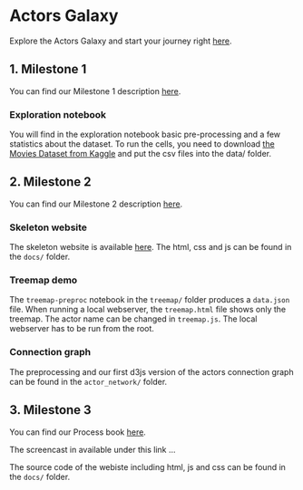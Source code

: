 # Actors Galaxy

Explore the Actors Galaxy and start your journey right [here](https://com-480-data-visualization.github.io/datavis-project-2022-datartists/).

## 1. Milestone 1

You can find our Milestone 1 description [here](DatArtists_Milestone1.pdf).

### Exploration notebook

You will find in the exploration notebook basic pre-processing and a few statistics about the dataset. To run the cells, you need to download [the Movies Dataset from Kaggle](https://www.kaggle.com/datasets/rounakbanik/the-movies-dataset) and put the csv files into the data/ folder.

## 2. Milestone 2

You can find our Milestone 2 description [here](DatArtists_Milestone2.pdf).

### Skeleton website

The skeleton website is available [here](https://com-480-data-visualization.github.io/datavis-project-2022-datartists/).
The html, css and js can be found in the `docs/` folder.

### Treemap demo

The `treemap-preproc` notebook in the `treemap/` folder produces a `data.json` file. When running a local webserver, the `treemap.html` file shows only the treemap. The actor name can be changed in `treemap.js`. The local webserver has to be run from the root.

### Connection graph

The preprocessing and our first d3js version of the actors connection graph can be found in the `actor_network/` folder.


## 3. Milestone 3

You can find our Process book [here](ProcessBook.pdf).

The screencast in available under this link ...

The source code of the webiste including html, js and css can be found in the `docs/` folder.

